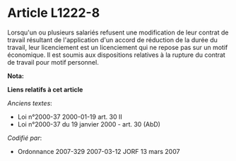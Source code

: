 # Article L1222-8

Lorsqu'un ou plusieurs salariés refusent une modification de leur contrat de travail résultant de l'application d'un accord
de réduction de la durée du travail, leur licenciement est un licenciement qui ne repose pas sur un motif économique. Il est
soumis aux dispositions relatives à la rupture du contrat de travail pour motif personnel.

**Nota:**



**Liens relatifs à cet article**

_Anciens textes_:

  - Loi n°2000-37 2000-01-19 art. 30 II
  - Loi n°2000-37 du 19 janvier 2000 - art. 30 (AbD)

_Codifié par_:

  - Ordonnance 2007-329 2007-03-12 JORF 13 mars 2007
